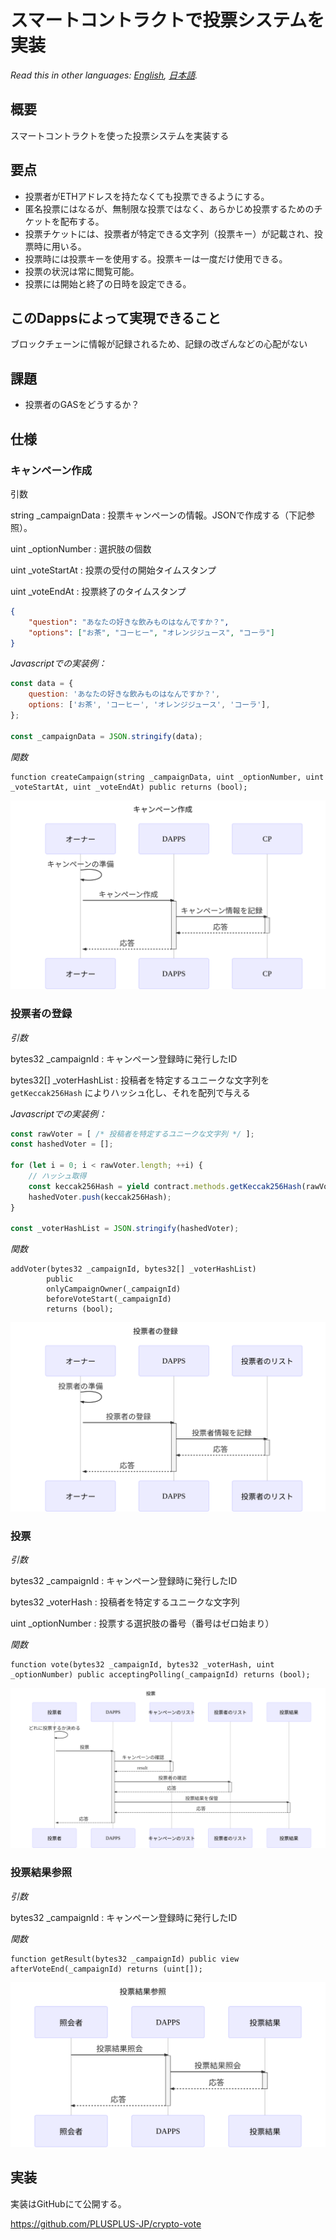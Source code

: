 # スマートコントラクトで投票システムを実装

*Read this in other languages: [English](README.en.md), [日本語](README.ja.md).*

## 概要

スマートコントラクトを使った投票システムを実装する

## 要点

- 投票者がETHアドレスを持たなくても投票できるようにする。
- 匿名投票にはなるが、無制限な投票ではなく、あらかじめ投票するためのチケットを配布する。
- 投票チケットには、投票者が特定できる文字列（投票キー）が記載され、投票時に用いる。
- 投票時には投票キーを使用する。投票キーは一度だけ使用できる。
- 投票の状況は常に閲覧可能。
- 投票には開始と終了の日時を設定できる。

## このDappsによって実現できること

ブロックチェーンに情報が記録されるため、記録の改ざんなどの心配がない

## 課題

- 投票者のGASをどうするか？

## 仕様

### キャンペーン作成

引数

string _campaignData
:   投票キャンペーンの情報。JSONで作成する（下記参照）。

uint _optionNumber
:   選択肢の個数

uint _voteStartAt
:   投票の受付の開始タイムスタンプ

uint _voteEndAt
:   投票終了のタイムスタンプ

```json
{
    "question": "あなたの好きな飲みものはなんですか？",
    "options": ["お茶", "コーヒー", "オレンジジュース", "コーラ"]
}
```

*Javascriptでの実装例：*

```js
const data = {
    question: 'あなたの好きな飲みものはなんですか？',
    options: ['お茶', 'コーヒー', 'オレンジジュース', 'コーラ'],
};

const _campaignData = JSON.stringify(data);
```

*関数*

```solidity
function createCampaign(string _campaignData, uint _optionNumber, uint _voteStartAt, uint _voteEndAt) public returns (bool);
```

![キャンペーン作成](./sequence-diagram/create-campaign.svg)

### 投票者の登録

*引数*

bytes32 _campaignId
:   キャンペーン登録時に発行したID

bytes32[] _voterHashList
:   投稿者を特定するユニークな文字列を `getKeccak256Hash` によりハッシュ化し、それを配列で与える


*Javascriptでの実装例：*

```javascript
const rawVoter = [ /* 投稿者を特定するユニークな文字列 */ ];
const hashedVoter = [];

for (let i = 0; i < rawVoter.length; ++i) {
    // ハッシュ取得
    const keccak256Hash = yield contract.methods.getKeccak256Hash(rawVoter[i]).call({});
    hashedVoter.push(keccak256Hash);
}

const _voterHashList = JSON.stringify(hashedVoter);
```

*関数*

```solidity
addVoter(bytes32 _campaignId, bytes32[] _voterHashList)
        public
        onlyCampaignOwner(_campaignId)
        beforeVoteStart(_campaignId)
        returns (bool);
```

![投票者に追加](./sequence-diagram/add-voter.svg)

### 投票

*引数*

bytes32 _campaignId
:   キャンペーン登録時に発行したID

bytes32 _voterHash
:   投稿者を特定するユニークな文字列

uint _optionNumber
:   投票する選択肢の番号（番号はゼロ始まり）


*関数*

```solidity
function vote(bytes32 _campaignId, bytes32 _voterHash, uint _optionNumber) public acceptingPolling(_campaignId) returns (bool);
```

![投票](./sequence-diagram/vote.svg)

### 投票結果参照

*引数*

bytes32 _campaignId
:   キャンペーン登録時に発行したID

*関数*

```solidity
function getResult(bytes32 _campaignId) public view afterVoteEnd(_campaignId) returns (uint[]);
```

![投票結果参照](./sequence-diagram/get-result.svg)

## 実装

実装はGitHubにて公開する。

https://github.com/PLUSPLUS-JP/crypto-vote
